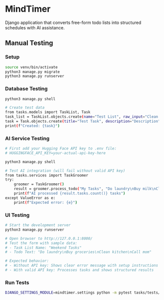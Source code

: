 # MindTimer

Django application that converts free-form todo lists into structured schedules with AI assistance.

## Manual Testing

### Setup
```bash
source venv/bin/activate
python3 manage.py migrate
python3 manage.py runserver
```

### Database Testing
```bash
python3 manage.py shell

# Create test data
from tasks.models import TaskList, Task
task_list = TaskList.objects.create(name="Test List", raw_input="Clean kitchen\nBuy groceries")
task = Task.objects.create(title="Test Task", description="Description", estimated_duration=30, task_list=task_list)
print(f"Created: {task}")
```

### AI Service Testing
```bash
# First add your Hugging Face API key to .env file:
# HUGGINGFACE_API_KEY=your-actual-api-key-here

python3 manage.py shell

# Test AI integration (will fail without valid API key)
from tasks.services import TaskGroomer
try:
    groomer = TaskGroomer()
    result = groomer.process_todo("My Tasks", "Do laundry\nBuy milk\nClean room")
    print(f"AI processed {result.tasks.count()} tasks")
except ValueError as e:
    print(f"Expected error: {e}")
```

### UI Testing
```bash
# Start the development server
python3 manage.py runserver

# Open browser to http://127.0.0.1:8000/
# Test the form with sample data:
# - Task List Name: "Weekend Tasks"
# - Todo Text: "Do laundry\nBuy groceries\nClean kitchen\nCall mom"

# Expected behavior:
# - Without API key: Shows clear error message with setup instructions
# - With valid API key: Processes tasks and shows structured results
```

### Run Tests
```bash
DJANGO_SETTINGS_MODULE=mindtimer.settings python -m pytest tasks/tests/ -v
```